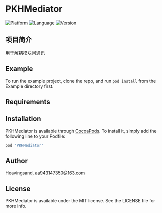 # PKHMediator

[![Platform](https://img.shields.io/badge/platform-iOS-red.svg)](https://github.com/heavingsand/PKHMediator)
[![Language](https://img.shields.io/badge/language-ObjectC-blue.svg)](https://github.com/heavingsand/PKHMediator)
[![Version](https://img.shields.io/badge/version-1.0.2-brightgreen.svg)](https://github.com/heavingsand/PKHMediator)

## 项目简介

用于解耦模块间通讯

## Example

To run the example project, clone the repo, and run `pod install` from the Example directory first.

## Requirements

## Installation

PKHMediator is available through [CocoaPods](https://cocoapods.org). To install
it, simply add the following line to your Podfile:

```ruby
pod 'PKHMediator'
```

## Author

Heavingsand, aa943147350@163.com

## License

PKHMediator is available under the MIT license. See the LICENSE file for more info.
